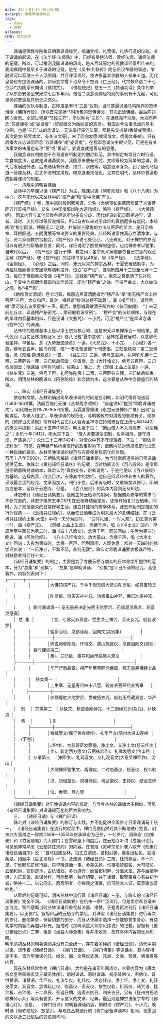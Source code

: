 ```yaml
---
date: 2024-01-14 10:50:08
excerpt: 佛教早晚课考究
tags:
  - done
  - 佛教
aliases: 
作者: 圣凯法师
---
```

　　课诵是佛教寺院每日朝暮读诵经咒，唱诵梵呗、礼赞偈，礼佛行道的仪轨。关于课诵的起源，在《法华经·法师品》中，已经有受持法师、读经法师、诵经法师的记载。所以，可以推测我国课诵的风尚，是从西域等地的佛教译经家所传来的。我国典籍中最早关于课诵的记载，是在《吴书·刘繇传》附记东汉笮融的事迹，笮融建可以容纳三千人浮图祠，并且课读佛经，使许多喜欢佛教的人都来听道。历代皇帝也有提倡课诵的，如唐玄宗曾下诏命令不空诵《仁王经》，代宗敕命选二十七位沙门为国家长期诵《佛顶咒》。  《佛祖统纪》卷五十三《持诵功深》条中列举了从东晋安帝至宋光宗七百多年间，僧俗二众念诵佛经特别的事例有十九起，可见课诵的普遍及其历史之悠久。  
　　课诵的仪轨与制度，古印度是奉行“三启”仪制，当时普遍讽诵马鸣所作的赞佛诗歌《佛所行赞》，所以首先颂扬马鸣所集的赞佛诗文，其次正诵佛经，最后陈述回向发愿。全部过程是“节段三开”，所以称为“三启”。在诵经完毕以后，大众同声念“苏婆师多”或“娑婆度”  (赞叹经文为微妙语的意思)。我国古今法事念诵的基本仪制，也是“三启”式的念诵法：无论举行任何法事，都是先安排赞(香赞或赞偈)，其次是文(经咒本文、有关仪文等)，末了回向发愿(或偈或文，或偈文兼举)。只有后缀大众志诚同声念“苏婆师多”或“娑婆度”，在我国念诵仪中很少见，可是在有关法事文的末尾也有称“善”或“善哉”，娑婆度就是善哉的意思。  
　　我国念诵仪制始创于东晋道安所制定的僧尼轨范，其中制定有常日六时行道、饮食唱食法，这就是课诵斋粥仪。我国原来便有经咒、梵呗等较为简单的念诵，晋代后发展出忏法，后来陆续有忏法、焰口、水陆等，唱念逐渐复杂。到了唐代马祖道一营建丛林，百丈怀海制定清规，唱念逐渐规范化，尤其在明代，丛林中普遍形成朝暮课诵的制度。  
　　一、清规中的朝暮课诵  
　　丛林中的早课以诵《楞严咒》为主，晚课以诵《阿弥陀经》和《八十八佛》为中心，这与宋代以来丛林中的“楞严会”和“夏中念佛”有关。  
　　《楞严经》十卷，唐中宗时般刺密帝译，全称《大佛顶如来密因修证了义诸菩萨万行首楞严经》，又名《中印度那烂陀大道场经》，略称《楞严经》、  《大佛顶经》。因其内容与其他显教各经论所说多有分歧，历代经录的记录颇相违异，译者、译时、流传经过等异说纷纭，所以自古以来对于此经的真伪而多有疑问。本经阐明“根尘同源，缚脱无二”之理，并解说三摩提的方法与菩萨的阶次，是开示修禅、耳根圆通、五阴魔境等禅法要义的重要经典。此经所说常住真心性清净体，与台、贤二家圆教宗旨相合。《楞严经》所说七处征心、八还辨见，对于禅宗的参究可以有很大的帮助和启发：同时，详细说明了圆顿禅的途径，也给禅修者以警策。  
自宋代以后，  《楞严经》盛行于禅、教之间，各宗派义解僧都依自己宗派的观点注解《楞严经》，使《楞严经》的注释书多达48家，居《华严经》、  《法华经》、  《金刚经》、  《心经》之后。同时，宋元以来的禅宗丛林，于夏安居结制中，为祈福除魔而祈求安居能够顺利进行，设立“楞严坛”，自阴历四月十三日至七月十三日，每日于佛殿集众僧诵《楞严咒》，这就是“楞严会”。南宋之真歇清了在补陀山，于夏中为病僧作普回向文而诵咒，即为“楞严会”之始。于楞严会上，大众坐位之图，称“楞严图”。  
　　《勅修百丈清规》卷七记载，维那选声音清脆者为“楞严头”举“南无楞严会上佛菩萨”三声，大众和声，其次，唱经首“妙湛总持不动尊”，诵《楞严咒》，诵咒后，唱“摩诃般若波罗蜜多”三声。最后，维那唱真歇清子所作的《普回向偈》  “上来现前比丘众，讽诵楞严秘密咒……摩诃般若波罗密”。  “楞严会”的仪轨顺序，与现在的早课内容基本相似，只是没诵《大悲咒》、十小咒，可见“楞严会”是早课念诵《楞严咒》的渊源。  
　　丛林中的晚课基本上是以净土宗为核心的，这是宋元以来禅净合一的结果。清代仪润《百丈丛林清规证义记》卷八记载“夏中念佛”，丛林在夏安居时，以念佛代替坐禅。早餐后，念《大势至圆通章》一遍，《大悲咒》、十小咒、  《心经》各一篇，佛号五百声，回向作梵，唱“一者礼敬诸佛”十句愿偈，三归依结束：第二堂佛事，念《观经·杂想观章》一篇，  《往生咒》三遍，佛号五百声，礼阿弥陀佛十二拜，三菩萨各一拜，三归依后回堂；午饭后，念《大忏悔文》，佛号五百声，三归依后回堂；晚课诵《阿弥陀经》，放蒙山：晚上，念《观经·上品上生章》一遍，  《往生咒》三遍，佛号千声，礼阿弥陀佛十二拜，三菩萨各三拜，三归依后结束。所以，明清丛林的晚课以《阿弥陀经》和念佛为主，这主要是丛林中念佛盛行的结果。  
　　二、祩宏《诸经日诵集要》  
　　依现有文献，丛林明确出现早晚课诵的时间是在明朝，如明代僧费隐通容(1593-1661)撰，法嗣百痴行元编《丛林两序须知》  “首座须知”提到“早晚课诵勿失”，明代僧元贤(1578-1657)所撰，为霖道霈重编《永觉元贤禅师广录》出现“至晚课后，与诸人相见”。早晚课诵的规范化，与明朝政府对清规的重视有关。现存的《敕修百丈清规》前有明代百丈山大智寿圣禅寺住持僧忠智在正统七年(1442)的奏文中提到：洪武十五年(1382)，明太祖下旨：  “诸山僧人不入清规者，以法绳之”；永乐十年(1412)，明太宗下旨：  “僧人务要遵依旧制，名务祖风，谨守清规，严洁身心”；永乐二十二年(1424)，对僧众中有不守规矩者，下旨：  “照依清规料治”。可见，在明朝严格检束僧行的政策影响下，僧团内部对清规规范化出现一种自律的要求，丛林早晚课诵的规范与完善便是规范化的体现。  
万历十八年(1600)，云栖祩宏编辑《诸经日诵集要》，为当时僧尼道俗的日常课诵提供范本。依祩宏《重刻诸经日诵序》的记载，当时坊间流传《百八般经》是僧尼道俗朝暮所持诵的本，祩宏认为“真伪交杂，识者诮焉”，于是他便以《百八般经》为基础，选择内容，改变目次，去除其中的伪经，他自己阅读经律和古人的著作，采取最合适的经咒、文章而加入，刊行于世。后来再版时，又重新加以修订，印刷为方册本，留存于云栖寺。但是，  《百八般经》的具体内容则无从知晓。  
　　祩宏修订《诸经日诵集要》，是他主持云栖寺的期间，根据僧众修学的需求而不断完善的。祩宏于隆庆五年(1571)在云栖寺结庵定居，逐渐开始复兴云栖寺。同时，为了规范僧众的日常修学生活，建立其独特的修学体系，祩宏开始制定僧团的行为规范——《云栖共住规约》，从而使云栖寺成为明末最大的念佛结社。在《云栖共住规约上集·大堂》中将一天分为四时，  “三时礼诵，一时人观”。初五更为第一时，诵《楞严咒》、  《观经·上品上生章》，念佛千声，唱《小净土文》回向：早晨后至午斋前为第二时，诵《四十八愿文》，念佛千声，同前回向；午后为第三时晚课，诵《阿弥陀经》、  《八十八忏悔文》，放大蒙山，念佛千声，唱《大净土文》回向；入夜为第四时，念佛一百声，回到房间，人观休息；宏对一天四时的修学评价说：  “一日净业，不繁不简，永持无敦”。祩宏对早晚课诵要求极其严格，对缺勤者将罚钱十文。  
　　《诸经日诵集要》的制定，主要是为了方便云栖寺僧众的日常修学所提供的范本，分为“总集”和“别集”，  “总集”是早晚课诵，  “别集”是平日所诵的经咒、高德著作。内容列表如下：  
┌─────┬───────┬─────────────────────────┐  
　　│          │              │大佛顶楞严咒、千手千眼无碍大悲心陀罗尼、如意宝轮王│  
　　│          │              │陀罗尼、消灾吉祥神咒、功德宝山神咒、佛母准提神咒、│  
　　│          │  朝时课诵第一│圣无量寿决定光明王陀罗尼、药师灌顶真言、观音灵感真│  
　　│  总  集  │              │言、七佛灭罪真言、往生净土神咒、善天女咒、般若波罗│  
　　│          │              │蜜多心经、念佛缘起、回向文(具别集)                │  
　　│          ├───────┼─────────────────────────┤  
　　│          │              │佛说阿弥陀经、忏悔文、蒙山施食仪、念佛回向文(具别 │  
　　│          │  暮时课诵第二│                                                  │  
　　│          │              │集)、三归依、善导和尚示临睡入观文                 │  
　　├─────┼───────┼─────────────────────────┤  
　　│          │              │华严行愿品章、楞严势至菩萨念佛章、观无量寿佛经上品│  
　　│          │    经类第一  │                                                  │  
　　│          │              │上生章、无量寿经四十八愿、观普贤菩萨经普贤章      │  
  　│          ├───────┼─────────────────────────┤  
　　│          │              │佛顶尊胜大陀罗尼、受戒搭衣咒、般若无尽藏真言、华严│  
　　│    别    │  咒类第二    │补缺咒、秽迹金刚神咒、十二因缘咒(付杂咒)、补缺真  │  
　　│    集    │              │言                                                │  
　　│          ├───────┼─────────────────────────┤  
　　│          │              │看经警文(保宁勇禅师作)、礼华严文(随州大洪山遂禅   │  
　　│    (下卷)│              │                                                  │  
　　│          │              │JfP作)、大慈菩萨发愿偈、净土文、又净土文(慈云忏主 │  
　　│          │              │作)、新定西方愿文(云栖袜宏作)、礼佛发愿文(怡山然  │  
　　│          │  杂录第三    │弹师作)、礼观音文、又礼观音文(大意杲禅师作)、沩山 │  
　　│          │              │大圆禅师警策文、斋佛仪、二时临斋仪、祝圣仪、祝韦驮│  
　　│          │              │汉、祝伽蓝仪、祝祖师仪、祝监斋仪、击钟仪、结会念佛│  
　　│          │              │仪、香赞、西方赞                                  │  
　　└─────┴───────┴─────────────────────────┘  
　　《诸经日诵集要》对早晚课诵内容的规定，与当今丛林的课诵大多相似，可见《诸经日诵集要》对课诵规范化的巨大影响力。  
　　三，  《诸经日诵》与《禅门日诵》  
　　祩宏对《诸经日诵集要》的修订与实践，并不能促进全国各寺日常课诵马上统一，  《诸经日诵集要》在流行的过程中，禅门高僧仍然对其不断地进行完善。明末四大高僧之一智旭(1599—1655)以继承祩宏为己任，十七岁时，阅祩宏《自知录》和《竹窗随笔》而人佛门；在雪岭座下剃度后，住云栖寺听讲《成唯识论》，可见他非常熟悉《云栖共住规约》的内容。在智旭《灵峰宗论》卷六收有《刻重订诸经日诵自序》说：“自马祖建丛林，百丈立清规，世相沿袭，遂各出私见，妄增条章。如藏中《百丈清规》一书，及流通《诸经日诵》三册，杜撰穿凿，不一而足。宁惟罔知正修行路，只早晚课诵一事，参差失欵，惟事唱赞鼓钹，大可叹矣。云栖和尚，较刻定本，古杭诸处，多分遵行：而留都积弊，分毫未革。迩与幽栖学侣，力正其讹，重谋付梓，再删繁芜，独存切要，并于律藏，取警策身心有益初学者，略补一二，以公同志。愿高明者，守禅观之清雅，庶可随文人证，莫羡瑜伽音响也。”  
　　从智旭的记载可知，明末丛林中流行着《诸经日诵》三册，与祩宏的《诸经日诵集要》完全不同。  《诸经日诵集要》在杭州一带广泛流行，但是南京却丝毫未加改变。智旭感慨当时丛林课诵只重视敲法器、唱赞，于是再再次刊行《诸经日诵集要》，以正佛门。智旭和当时云栖寺的学侣，对祩宏《诸经日诵集要》进行再次的修订，删削繁杂，保留切要的部分，而且从律藏中选择一些能够警策身心、有益初学的内容而再加以补充。据成时《灵峰漓益大师宗论序说》的记载，智旭有《重订诸经日诵》二卷，但是《漓益大师全集》等并未收录，故其具体内容则无从知晓。  
明末清初丛林的朝暮课诵并没有完全统一，存在着多种的《诸经日诵》。清代中期以来，流传着《诸经日诵》、  《禅门日诵》、  《禅门佛事》等课诵本，其内容相差不多，皆为早晚课的咒、经文、偈、文等仪式类、咒类、文类、赞类、佛事类等内容。  
　　现在丛林经常参考《禅门日诵》，大约是在雍正年间成立，主要内容为《唐太宗文皇帝御赐玄奘三藏圣教序》、朝时课诵、暮时课诵、祝圣普佛仪、斋佛仪、普供赞语、诸赞语、华严仪、礼法华仪、礼忏仪、大悲忏仪、净土忏、净土文、礼忏发愿文、观音文、念佛起止仪、临斋仪、斋天仪、放生仪轨、祈雨仪、诸咒语、挂钟板、击钟偈、十二命辰、圣诞日期、选斋吉凶日、剃头吉日，另有《抚州白扬法顺禅师示众》等具有警策、开示意义的文章、经典，最近则是禅宗法统字辈的《佛祖心灯》。但是，  《禅门日诵》的朝暮课诵内容，朝时诵《楞严咒》、十小咒，晚时诵《阿弥陀经》、放蒙山，与现在丛林通行的《佛门必备课诵本》相同，发愿回向文以及三归依后的赞语则不同。